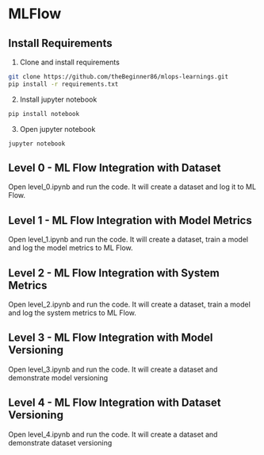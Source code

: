 # MLFlow

## Install Requirements

1. Clone and install requirements
```bash
git clone https://github.com/theBeginner86/mlops-learnings.git
pip install -r requirements.txt
```
2. Install jupyter notebook
 ```bash
pip install notebook
``` 
3. Open jupyter notebook
```
jupyter notebook
```

## Level 0 - ML Flow Integration with Dataset

Open level_0.ipynb and run the code. It will create a dataset and log it to ML Flow.

## Level 1 - ML Flow Integration with Model Metrics

Open level_1.ipynb and run the code. It will create a dataset, train a model and log the model metrics to ML Flow.

## Level 2 - ML Flow Integration with System Metrics

Open level_2.ipynb and run the code. It will create a dataset, train a model and log the system metrics to ML Flow.

## Level 3 - ML Flow Integration with Model Versioning

Open level_3.ipynb and run the code. It will create a dataset and demonstrate model versioning

## Level 4 - ML Flow Integration with Dataset Versioning

Open level_4.ipynb and run the code. It will create a dataset and demonstrate dataset versioning
